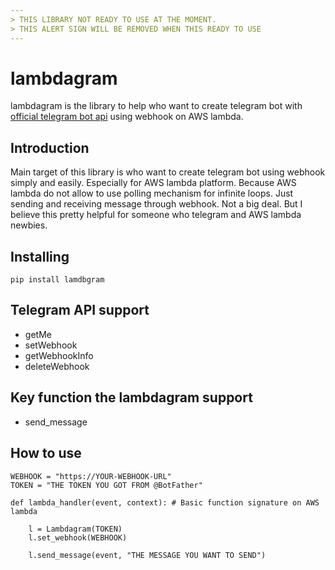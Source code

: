 ```yaml
---
> THIS LIBRARY NOT READY TO USE AT THE MOMENT.
> THIS ALERT SIGN WILL BE REMOVED WHEN THIS READY TO USE
---
```


# lambdagram

lambdagram is the library to help who want to create telegram bot with [official telegram bot api](https://core.telegram.org/bots/api) using webhook on AWS lambda.
   
## Introduction

Main target of this library is who want to create telegram bot using webhook simply and easily. Especially for AWS lambda platform. Because AWS lambda do not allow to use polling mechanism for infinite loops. Just sending and receiving message through webhook. Not a big deal. But I believe this pretty helpful for someone who telegram and AWS lambda newbies.

## Installing

~~~
pip install lamdbgram
~~~  

## Telegram API support

- getMe
- setWebhook
- getWebhookInfo
- deleteWebhook

## Key function the lambdagram support

- send_message

## How to use

~~~
WEBHOOK = "https://YOUR-WEBHOOK-URL"
TOKEN = "THE TOKEN YOU GOT FROM @BotFather"
  
def lambda_handler(event, context): # Basic function signature on AWS lambda 
    
    l = Lambdagram(TOKEN)
    l.set_webhook(WEBHOOK)
    
    l.send_message(event, "THE MESSAGE YOU WANT TO SEND")
~~~

 